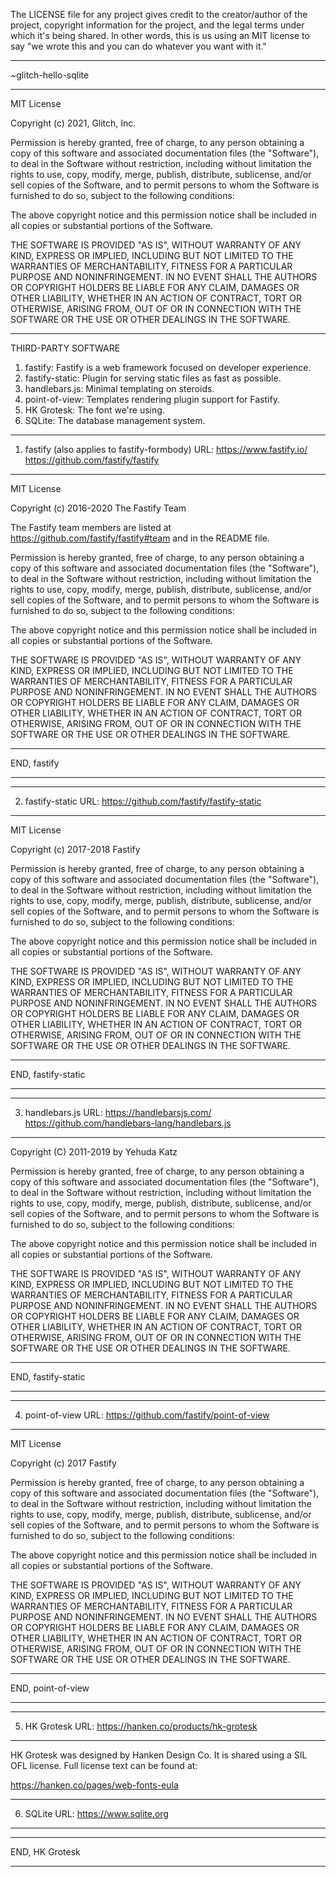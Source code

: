 The LICENSE file for any project gives credit to the creator/author of the 
project, copyright information for the project, and the legal terms under 
which it's being shared. In other words, this is us using an MIT license to
say "we wrote this and you can do whatever you want with it."

******************************************************************************
~glitch-hello-sqlite
******************************************************************************
MIT License

Copyright (c) 2021, Glitch, Inc.

Permission is hereby granted, free of charge, to any person obtaining a copy
of this software and associated documentation files (the "Software"), to deal
in the Software without restriction, including without limitation the rights
to use, copy, modify, merge, publish, distribute, sublicense, and/or sell
copies of the Software, and to permit persons to whom the Software is
furnished to do so, subject to the following conditions:

The above copyright notice and this permission notice shall be included in all
copies or substantial portions of the Software.

THE SOFTWARE IS PROVIDED "AS IS", WITHOUT WARRANTY OF ANY KIND, EXPRESS OR
IMPLIED, INCLUDING BUT NOT LIMITED TO THE WARRANTIES OF MERCHANTABILITY,
FITNESS FOR A PARTICULAR PURPOSE AND NONINFRINGEMENT. IN NO EVENT SHALL THE
AUTHORS OR COPYRIGHT HOLDERS BE LIABLE FOR ANY CLAIM, DAMAGES OR OTHER
LIABILITY, WHETHER IN AN ACTION OF CONTRACT, TORT OR OTHERWISE, ARISING FROM,
OUT OF OR IN CONNECTION WITH THE SOFTWARE OR THE USE OR OTHER DEALINGS IN THE
SOFTWARE.




******************************************************************************

THIRD-PARTY SOFTWARE


1. fastify: Fastify is a web framework focused on developer experience.
2. fastify-static: Plugin for serving static files as fast as possible.
3. handlebars.js: Minimal templating on steroids.
4. point-of-view: Templates rendering plugin support for Fastify.
5. HK Grotesk: The font we're using. 
6. SQLite: The database management system.


******************************************************************************
1. fastify (also applies to fastify-formbody)
URL: https://www.fastify.io/
     https://github.com/fastify/fastify
******************************************************************************
MIT License

Copyright (c) 2016-2020 The Fastify Team

The Fastify team members are listed at https://github.com/fastify/fastify#team
and in the README file.

Permission is hereby granted, free of charge, to any person obtaining a copy
of this software and associated documentation files (the "Software"), to deal
in the Software without restriction, including without limitation the rights
to use, copy, modify, merge, publish, distribute, sublicense, and/or sell
copies of the Software, and to permit persons to whom the Software is
furnished to do so, subject to the following conditions:

The above copyright notice and this permission notice shall be included in all
copies or substantial portions of the Software.

THE SOFTWARE IS PROVIDED "AS IS", WITHOUT WARRANTY OF ANY KIND, EXPRESS OR
IMPLIED, INCLUDING BUT NOT LIMITED TO THE WARRANTIES OF MERCHANTABILITY,
FITNESS FOR A PARTICULAR PURPOSE AND NONINFRINGEMENT. IN NO EVENT SHALL THE
AUTHORS OR COPYRIGHT HOLDERS BE LIABLE FOR ANY CLAIM, DAMAGES OR OTHER
LIABILITY, WHETHER IN AN ACTION OF CONTRACT, TORT OR OTHERWISE, ARISING FROM,
OUT OF OR IN CONNECTION WITH THE SOFTWARE OR THE USE OR OTHER DEALINGS IN THE
SOFTWARE.
******************************************************************************
END, fastify
******************************************************************************


******************************************************************************
2. fastify-static
URL: https://github.com/fastify/fastify-static
******************************************************************************
MIT License

Copyright (c) 2017-2018 Fastify

Permission is hereby granted, free of charge, to any person obtaining a copy
of this software and associated documentation files (the "Software"), to deal
in the Software without restriction, including without limitation the rights
to use, copy, modify, merge, publish, distribute, sublicense, and/or sell
copies of the Software, and to permit persons to whom the Software is
furnished to do so, subject to the following conditions:

The above copyright notice and this permission notice shall be included in all
copies or substantial portions of the Software.

THE SOFTWARE IS PROVIDED "AS IS", WITHOUT WARRANTY OF ANY KIND, EXPRESS OR
IMPLIED, INCLUDING BUT NOT LIMITED TO THE WARRANTIES OF MERCHANTABILITY,
FITNESS FOR A PARTICULAR PURPOSE AND NONINFRINGEMENT. IN NO EVENT SHALL THE
AUTHORS OR COPYRIGHT HOLDERS BE LIABLE FOR ANY CLAIM, DAMAGES OR OTHER
LIABILITY, WHETHER IN AN ACTION OF CONTRACT, TORT OR OTHERWISE, ARISING FROM,
OUT OF OR IN CONNECTION WITH THE SOFTWARE OR THE USE OR OTHER DEALINGS IN THE
SOFTWARE.
******************************************************************************
END, fastify-static
******************************************************************************


******************************************************************************
3. handlebars.js
URL: https://handlebarsjs.com/
     https://github.com/handlebars-lang/handlebars.js
******************************************************************************
Copyright (C) 2011-2019 by Yehuda Katz

Permission is hereby granted, free of charge, to any person obtaining a copy
of this software and associated documentation files (the "Software"), to deal
in the Software without restriction, including without limitation the rights
to use, copy, modify, merge, publish, distribute, sublicense, and/or sell
copies of the Software, and to permit persons to whom the Software is
furnished to do so, subject to the following conditions:

The above copyright notice and this permission notice shall be included in
all copies or substantial portions of the Software.

THE SOFTWARE IS PROVIDED "AS IS", WITHOUT WARRANTY OF ANY KIND, EXPRESS OR
IMPLIED, INCLUDING BUT NOT LIMITED TO THE WARRANTIES OF MERCHANTABILITY,
FITNESS FOR A PARTICULAR PURPOSE AND NONINFRINGEMENT. IN NO EVENT SHALL THE
AUTHORS OR COPYRIGHT HOLDERS BE LIABLE FOR ANY CLAIM, DAMAGES OR OTHER
LIABILITY, WHETHER IN AN ACTION OF CONTRACT, TORT OR OTHERWISE, ARISING FROM,
OUT OF OR IN CONNECTION WITH THE SOFTWARE OR THE USE OR OTHER DEALINGS IN
THE SOFTWARE.
******************************************************************************
END, fastify-static
******************************************************************************


******************************************************************************
4. point-of-view
URL: https://github.com/fastify/point-of-view
******************************************************************************
MIT License

Copyright (c) 2017 Fastify

Permission is hereby granted, free of charge, to any person obtaining a copy
of this software and associated documentation files (the "Software"), to deal
in the Software without restriction, including without limitation the rights
to use, copy, modify, merge, publish, distribute, sublicense, and/or sell
copies of the Software, and to permit persons to whom the Software is
furnished to do so, subject to the following conditions:

The above copyright notice and this permission notice shall be included in all
copies or substantial portions of the Software.

THE SOFTWARE IS PROVIDED "AS IS", WITHOUT WARRANTY OF ANY KIND, EXPRESS OR
IMPLIED, INCLUDING BUT NOT LIMITED TO THE WARRANTIES OF MERCHANTABILITY,
FITNESS FOR A PARTICULAR PURPOSE AND NONINFRINGEMENT. IN NO EVENT SHALL THE
AUTHORS OR COPYRIGHT HOLDERS BE LIABLE FOR ANY CLAIM, DAMAGES OR OTHER
LIABILITY, WHETHER IN AN ACTION OF CONTRACT, TORT OR OTHERWISE, ARISING FROM,
OUT OF OR IN CONNECTION WITH THE SOFTWARE OR THE USE OR OTHER DEALINGS IN THE
SOFTWARE.
******************************************************************************
END, point-of-view
******************************************************************************


******************************************************************************
5. HK Grotesk
URL: https://hanken.co/products/hk-grotesk
******************************************************************************
HK Grotesk was designed by Hanken Design Co. It is shared using a SIL OFL
license. Full license text can be found at:

https://hanken.co/pages/web-fonts-eula

******************************************************************************
6. SQLite
URL: https://www.sqlite.org
******************************************************************************

******************************************************************************
END, HK Grotesk
******************************************************************************